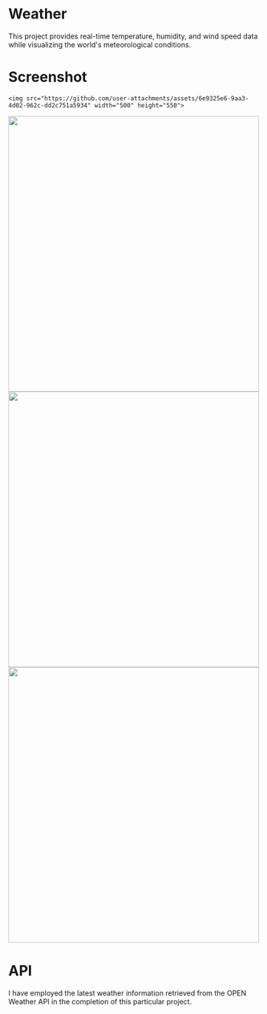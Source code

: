 
# Weather 

This project provides real-time temperature, humidity, and wind speed data while visualizing the world's meteorological conditions.

# Screenshot

    <img src="https://github.com/user-attachments/assets/6e9325e6-9aa3-4d02-962c-dd2c751a5934" width="500" height="550">
<img src="https://github.com/user-attachments/assets/7a693bc8-3eb1-479d-a2cb-4013eb4572ce" width="500" height="550" >
<img src="https://github.com/user-attachments/assets/15805b8c-6a43-4006-b194-da0a566234ab" width="500" height="550" >
<img src="https://github.com/user-attachments/assets/8d1cfff8-470e-4db9-83f3-4b5fb5152933" width="500" height="550" >

# API

I have employed the latest weather information retrieved from the OPEN Weather API in the completion of this particular project.



